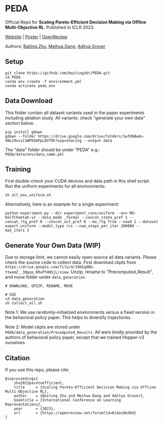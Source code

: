 # PEDA
Official Repo for **Scaling Pareto-Efficient Decision Making via Offline Multi-Objective RL**. Published in ICLR 2023.

[Website](https://baitingzbt.github.io/projects/iclr_2023_morl/) | [Poster](https://drive.google.com/file/d/1kiUYbYcfAdd8wLLK7x26NSYCqfWk6mGr/view) | [OpenReview](https://openreview.net/forum?id=Ki4ocDm364)

Authors: [Baiting Zhu](https://baitingzbt.github.io/), [Meihua Dang](http://web.cs.ucla.edu/~mhdang/), [Aditya Grover](https://aditya-grover.github.io/)

## Setup
  ```
  git clone https://github.com/baitingzbt/PEDA.git
  cd PEDA
  conda env create -f environment.yml
  conda activate peda_env
  ```

## Data Download
This folder contain all dataset variants used in the paper experiments including ablation study. All variants: check "generate your own data" section below.
```
pip install gdown
gdown --folder https://drive.google.com/drive/folders/1wfd6BwAu-hNLC9uvsI1WPEOmPpLQVT9k?usp=sharing --output data
```
The "data" folder should be under "PEDA" e.g.: `PEDA/data/env/data_name.pkl`
## Training
First double-check your CUDA devices and data path in this shell script. Run the uniform experiments for all environments:
```
sh all_env_uniform.sh
```
Alternatively, here is an example for a single experiment:
```
python experiment.py --dir experiment_runs/uniform --env MO-HalfCheetah-v2 --data_mode _formal --concat_state_pref 1 --concat_rtg_pref 0 --concat_act_pref 0 --mo_rtg True --seed 1 --dataset expert_uniform --model_type rvs --num_steps_per_iter 200000 --max_iters 2
```
## Generate Your Own Data (WIP)
Due to storage limit, we cannot easily open-source all data variants. Please check the source code to collect data. First download ckpts from `https://drive.google.com/file/d/19kEqdNG-ttwxmZ__30gop_KRvPf4NSjL/view`. Unzip, rename to "Precomputed_Result", and move folder under `data_generation`.
```
# DOWNLOAD, UPZIP, RENAME, MOVE

# USE
cd data_generation
sh collect_all.sh
```
Note 1: We use randomly-initialized environments versus a fixed version in the behavioral policy paper. This helps to diversify trajectories.

Note 2: Model ckpts are stored under `PEDA/data_generation/Precomputed_Results`. All were kindly provided by the authors of behavioral policy paper, except that we trained Hopper-v3 ourselves.
## Citation
If you use this repo, please cite:
```
@inproceedings{
    zhu2023paretoefficient,
    title     = {Scaling Pareto-Efficient Decision Making via Offline Multi-Objective RL},
    author    = {Baiting Zhu and Meihua Dang and Aditya Grover},
    booktitle = {International Conference on Learning Representations},
    year      = {2023},
    url       = {https://openreview.net/forum?id=Ki4ocDm364}
}
```
